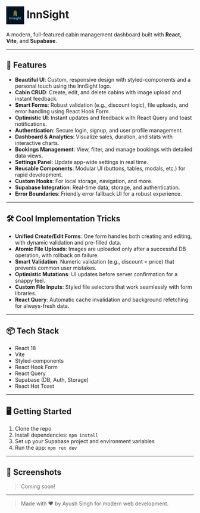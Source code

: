 # <img src="public/InnSight-Icon.png" alt="InnSight Logo" width="48" style="vertical-align:middle;"/> InnSight

A modern, full-featured cabin management dashboard built with **React**, **Vite**, and **Supabase**.

---

## 🚀 Features

- **Beautiful UI**: Custom, responsive design with styled-components and a personal touch using the InnSight logo.
- **Cabin CRUD**: Create, edit, and delete cabins with image upload and instant feedback.
- **Smart Forms**: Robust validation (e.g., discount logic), file uploads, and error handling using React Hook Form.
- **Optimistic UI**: Instant updates and feedback with React Query and toast notifications.
- **Authentication**: Secure login, signup, and user profile management.
- **Dashboard & Analytics**: Visualize sales, duration, and stats with interactive charts.
- **Bookings Management**: View, filter, and manage bookings with detailed data views.
- **Settings Panel**: Update app-wide settings in real time.
- **Reusable Components**: Modular UI (buttons, tables, modals, etc.) for rapid development.
- **Custom Hooks**: For local storage, navigation, and more.
- **Supabase Integration**: Real-time data, storage, and authentication.
- **Error Boundaries**: Friendly error fallback UI for a robust experience.

---

## 🛠️ Cool Implementation Tricks

- **Unified Create/Edit Forms**: One form handles both creating and editing, with dynamic validation and pre-filled data.
- **Atomic File Uploads**: Images are uploaded only after a successful DB operation, with rollback on failure.
- **Smart Validation**: Numeric validation (e.g., discount < price) that prevents common user mistakes.
- **Optimistic Mutations**: UI updates before server confirmation for a snappy feel.
- **Custom File Inputs**: Styled file selectors that work seamlessly with form libraries.
- **React Query**: Automatic cache invalidation and background refetching for always-fresh data.

---

## 📦 Tech Stack
- React 18
- Vite
- Styled-components
- React Hook Form
- React Query
- Supabase (DB, Auth, Storage)
- React Hot Toast

---

## 🖥️ Getting Started

1. Clone the repo
2. Install dependencies: `npm install`
3. Set up your Supabase project and environment variables
4. Run the app: `npm run dev`

---

## 📸 Screenshots
> Coming soon!

---

> Made with ❤️ by Ayush Singh for modern web development.
